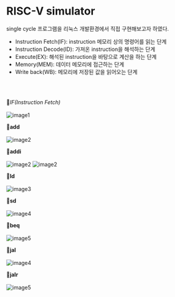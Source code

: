 
# RISC-V simulator

single cycle 프로그램을 리눅스 개발환경에서 직접 구현해보고자 하였다. 
* Instruction Fetch(IF): instruction 메모리 상의 명령어를 읽는 단계
* Instruction Decode(ID): 가져온 instruction을 해석하는 단계
* Execute(EX): 해석된 instruction을 바탕으로 계산을 하는 단계
* Memory(MEM): 데이터 메모리에 접근하는 단계
* Write back(WB): 메모리에 저장된 값을 읽어오는 단계

<br><br>

🌟*IF(Instruction Fetch)*<br><br>
![image1](https://user-images.githubusercontent.com/110325367/229280302-f8d73cae-7aef-446f-b1eb-3413d8612915.png)


🌟**add**<br><br>
![image2](https://user-images.githubusercontent.com/110325367/229280412-e2d35f90-a320-4cae-ac84-3815b82e0d38.png)

🌟**addi**<br><br>
![image2](https://user-images.githubusercontent.com/110325367/229280457-0ca75d24-8cf9-4265-991e-d8aeec16a81d.png)
![image2](https://user-images.githubusercontent.com/110325367/229280498-b67321bb-e777-4c8a-a98b-4981341702d0.png)


🌟**Id**<br><br>
![image3](https://user-images.githubusercontent.com/110325367/229280576-d87d7b1f-0067-43ca-9421-e38beb0eff5e.png)

🌟**sd**<br><br>
![image4](https://user-images.githubusercontent.com/110325367/229280611-b7edb61a-d4eb-4422-a316-98cc54cc37ee.png)


🌟**beq**<br><br>
![image5](https://user-images.githubusercontent.com/110325367/229280715-d9b28e7d-745d-4fba-9121-51c8f4c375cf.png)

🌟**jal**<br><br>
![image4](https://user-images.githubusercontent.com/110325367/229280772-5d071242-42c9-4c9e-aadf-9f1203e4d91a.png)


🌟**jalr**<br><br>
![image5](https://user-images.githubusercontent.com/110325367/229280808-eb7480cf-1248-4503-a5ac-a72e90f3d145.png)

